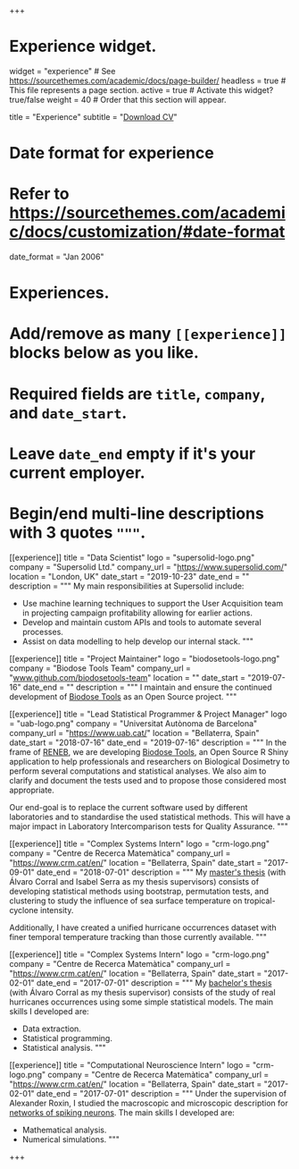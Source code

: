 +++
# Experience widget.
widget = "experience"  # See https://sourcethemes.com/academic/docs/page-builder/
headless = true  # This file represents a page section.
active = true  # Activate this widget? true/false
weight = 40  # Order that this section will appear.

title = "Experience"
subtitle = "[Download CV](../files/alfredo-hernandez-cv.pdf)"

# Date format for experience
#   Refer to https://sourcethemes.com/academic/docs/customization/#date-format
date_format = "Jan 2006"

# Experiences.
#   Add/remove as many `[[experience]]` blocks below as you like.
#   Required fields are `title`, `company`, and `date_start`.
#   Leave `date_end` empty if it's your current employer.
#   Begin/end multi-line descriptions with 3 quotes `"""`.
[[experience]]
  title = "Data Scientist"
  logo = "supersolid-logo.png"
  company = "Supersolid Ltd."
  company_url = "https://www.supersolid.com/"
  location = "London, UK"
  date_start = "2019-10-23"
  date_end = ""
  description = """
  My main responsibilities at Supersolid include:

  - Use machine learning techniques to support the User Acquisition team in projecting campaign profitability allowing for earlier actions.
  - Develop and maintain custom APIs and tools to automate several processes.
  - Assist on data modelling to help develop our internal stack.
  """

[[experience]]
  title = "Project Maintainer"
  logo = "biodosetools-logo.png"
  company = "Biodose Tools Team"
  company_url = "www.github.com/biodosetools-team"
  location = ""
  date_start = "2019-07-16"
  date_end = ""
  description = """
  I maintain and ensure the continued development of [Biodose Tools](https://biodosetools-team.github.io/biodosetools/) as an Open Source project.
  """

[[experience]]
  title = "Lead Statistical Programmer & Project Manager"
  logo = "uab-logo.png"
  company = "Universitat Autònoma de Barcelona"
  company_url = "https://www.uab.cat/"
  location = "Bellaterra, Spain"
  date_start = "2018-07-16"
  date_end = "2019-07-16"
  description = """
  In the frame of [RENEB](https://www.reneb.net/), we are developing [Biodose Tools](https://biodosetools-team.github.io/biodosetools/), an Open Source R Shiny application to help professionals and researchers on Biological Dosimetry to perform several computations and statistical analyses. We also aim to clarify and document the tests used and to propose those considered most appropriate.

  Our end-goal is to replace the current software used by different laboratories and to standardise the used statistical methods. This will have a major impact in Laboratory Intercomparison tests for Quality Assurance.
  """

[[experience]]
  title = "Complex Systems Intern"
  logo = "crm-logo.png"
  company = "Centre de Recerca Matemàtica"
  company_url = "https://www.crm.cat/en/"
  location = "Bellaterra, Spain"
  date_start = "2017-09-01"
  date_end = "2018-07-01"
  description = """
  My [master's thesis](https://github.com/aldomann/tropical-cyclones-plus) (with Álvaro Corral and Isabel Serra as my thesis supervisors) consists of developing statistical methods using bootstrap, permutation tests, and clustering to study the influence of sea surface temperature on tropical-cyclone intensity.

  Additionally, I have created a unified hurricane occurrences dataset with finer temporal temperature tracking than those currently available.
  """

[[experience]]
  title = "Complex Systems Intern"
  logo = "crm-logo.png"
  company = "Centre de Recerca Matemàtica"
  company_url = "https://www.crm.cat/en/"
  location = "Bellaterra, Spain"
  date_start = "2017-02-01"
  date_end = "2017-07-01"
  description = """
  My [bachelor's thesis](https://github.com/aldomann/tropical-cyclones) (with Álvaro Corral as my thesis supervisor) consists of the study of real hurricanes occurrences using some simple statistical models. The main skills I developed are:

  - Data extraction.
  - Statistical programming.
  - Statistical analysis.
  """

[[experience]]
  title = "Computational Neuroscience Intern"
  logo = "crm-logo.png"
  company = "Centre de Recerca Matemàtica"
  company_url = "https://www.crm.cat/en/"
  location = "Bellaterra, Spain"
  date_start = "2017-02-01"
  date_end = "2017-07-01"
  description = """
  Under the supervision of Alexander Roxin, I studied the macroscopic and microscopic description for [networks of spiking neurons](https://github.com/aldomann/neuroscience). The main skills I developed are:

  - Mathematical analysis.
  - Numerical simulations.
  """

+++
